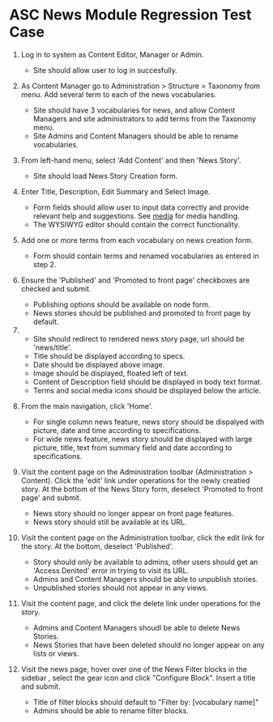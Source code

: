 ASC News Module Regression Test Case
====================================

1.  Log in to system as Content Editor, Manager or Admin.
    +   Site should allow user to log in succesfully.


2.  As Content Manager go to Administration > Structure > Taxonomy from menu.
    Add several term to each of the news vocabularies.
    +   Site should have 3 vocabularies for news, and allow Content Managers
    and site administrators to add terms from the Taxonomy menu.
    +   Site Admins and Content Managers should be able to rename vocabularies.


3.  From left-hand menu, select 'Add Content' and then 'News Story'.
    +   Site should load News Story Creation form.


4.  Enter Title, Description, Edit Summary and Select Image.
    +   Form fields should allow user to input data correctly and provide relevant
    help and suggestions. See [media](asc_media.md) for media handling.
    +    The WYSIWYG editor should contain the correct functionality.


5.  Add one or more terms from each vocabulary on news creation form.
    +   Form should contain terms and renamed vocabularies as entered in step 2.


6.  Ensure the 'Published' and 'Promoted to front page' checkboxes are checked
        and submit.
    +   Publishing options should be available on node form.
    +   News stories should be published and promoted to front page by default.


7.  +  Site should redirect to rendered news story page, url should be
        'news/title'.
    +   Title should be displayed according to specs.
    +   Date should be displayed above image.
    +   Image should be displayed, floated left of text.
    +   Content of Description field should be displayed in body text format.
    +   Terms and social media icons should be displayed below the article.


8.  From the main navigation, click 'Home'.
    +   For single column news feature, news story should be dispalyed with
        picture, date and time according to specifications.
    +   For wide news feature, news story should be displayed with large picture,
        title, text from summary field and date according to specifications.


9.  Visit the content page on the Administration toolbar
        (Administration > Content). Click the 'edit' link under operations for
        the newly creatied story. At the bottom of the News Story form,
        deselect 'Promoted to front page' and submit.
    +   News story should no longer appear on front page features.
    +   News story should still be available at its URL.


10. Visit the content page on the Administration toolbar, click the edit link
    for the story. At the bottom, deselect 'Published'.
    +   Story should only be available to admins, other users should get an
       'Access Denited' error in trying to visit its URL.
    +   Admins and Content Managers should be able to unpublish stories.
    +   Unpublished stories should not appear in any views.


11. Visit the content page, and click the delete link under operations for the
    story.
    +   Admins and Content Managers shoudl be able to delete News Stories.
    +   News Stories that have been deleted should no longer appear on any lists
      or views.


12. Visit the news page, hover over one of the News Filter blocks in the sidebar
    , select the gear icon and click "Configure Block". Insert a title and submit.
    +   Title of filter blocks should default to "Filter by: [vocabulary name]"
    +   Admins should be able to rename filter blocks.



